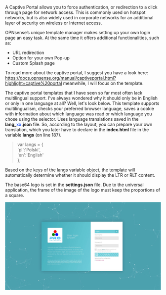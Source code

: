 <p>A Captive Portal allows you to force authentication, or redirection to a click through page for network access. This is commonly used on hotspot networks, but is also widely used in corporate networks for an additional layer of security on wireless or Internet access.</p>
<p>OPNsense’s unique template manager makes setting up your own login page an easy task. At the same time it offers additional functionalities, such as:</p>
<ul>
<li>URL redirection</li>
<li>Option for your own Pop-up</li>
<li>Custom Splash page</li>
</ul>
<p>To read more about the captive portal, I suggest you have a look here: <a href="https://docs.opnsense.org/manual/captiveportal.html?highlight=captive%20portal">https://docs.opnsense.org/manual/captiveportal.html?highlight=captive%20portal</a> meanwhile, I will focus on the template.</p>
<p>The captive portal templates that I have seen so far most often lack multilingual support. I've always wondered why it should only be in English or only in one language at all? Well, let's look below. This template supports multilingualism, checks your preferred browser language, saves a cookie with information about which language was read or which language you chose using the selector. Uses language translations saved in the <strong>lang_<span style="color: #3366ff">xx</span>.json</strong> file. So, according to the layout, you can prepare your own translation, which you later have to declare in the <strong>index.html</strong> file in the variable <strong>langs</strong> (on line 187).</p>
<blockquote>var langs = {<br /> 'pl':'Polski',<br /> 'en':'English'<br /> };</blockquote>
<p>Based on the keys of the langs variable object, the template will automatically determine whether it should display the LTR or RLT content.</p>
<p>The base64 logo is set in the <strong>settings.json</strong> file. Due to the universal application, the frame of the image of the logo must keep the proportions of a square.
</p>
<p><img src="images/screenshot.jpg" /></p>
